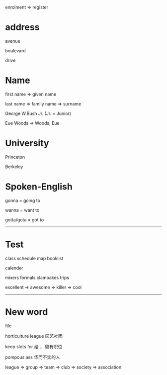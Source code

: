 enrolment => register

# address

avenue

boulevard

drive

# Name

first name => given name

last name => family name => surname


George W.Bush Jr. (Jr. = Junior)

Eue Woods => Woods, Eue

# University

Princeton

Berkeley

# Spoken-English

gonna = going to

wanna = want to

gotta/gota = got to

---

# Test

class schedule map booklist

calender

mixers formals clambakes trips

excellent => awesome => killer => cool

---

# New word

file

horticulture league  园艺社团

keep slots for  给 ... 留有职位

pompous ass  华而不实的人


league => group => team => club => society => association